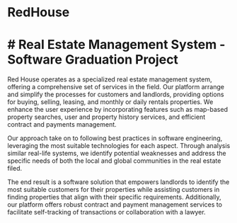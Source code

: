 # RedHouse
# # Real Estate Management System - Software Graduation Project

Red House operates as a specialized real estate management system, offering a
comprehensive set of services in the field. Our platform arrange and simplify the processes for
customers and landlords, providing options for buying, selling, leasing, and monthly or daily rentals
properties. We enhance the user experience by incorporating features such as map-based property
searches, user and property history services, and efficient contract and payments management.

Our approach take on to following best practices in software engineering, leveraging the most
suitable technologies for each aspect. Through analysis similar real-life systems, we identify
potential weaknesses and address the specific needs of both the local and global communities
in the real estate filed.

The end result is a software solution that empowers landlords to identify the most suitable
customers for their properties while assisting customers in finding properties that align with
their specific requirements. Additionally, our platform offers robust contract and payment
management services to facilitate self-tracking of transactions or collaboration with a lawyer.
